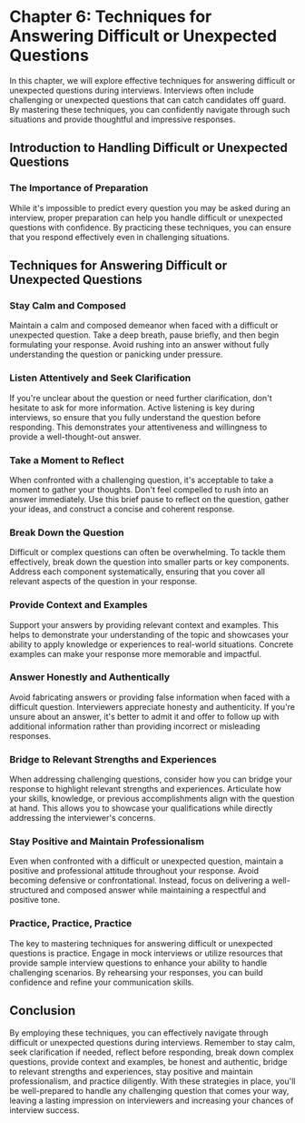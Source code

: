 Chapter 6: Techniques for Answering Difficult or Unexpected Questions
=====================================================================

In this chapter, we will explore effective techniques for answering difficult or unexpected questions during interviews. Interviews often include challenging or unexpected questions that can catch candidates off guard. By mastering these techniques, you can confidently navigate through such situations and provide thoughtful and impressive responses.

Introduction to Handling Difficult or Unexpected Questions
----------------------------------------------------------

### The Importance of Preparation

While it's impossible to predict every question you may be asked during an interview, proper preparation can help you handle difficult or unexpected questions with confidence. By practicing these techniques, you can ensure that you respond effectively even in challenging situations.

Techniques for Answering Difficult or Unexpected Questions
----------------------------------------------------------

### Stay Calm and Composed

Maintain a calm and composed demeanor when faced with a difficult or unexpected question. Take a deep breath, pause briefly, and then begin formulating your response. Avoid rushing into an answer without fully understanding the question or panicking under pressure.

### Listen Attentively and Seek Clarification

If you're unclear about the question or need further clarification, don't hesitate to ask for more information. Active listening is key during interviews, so ensure that you fully understand the question before responding. This demonstrates your attentiveness and willingness to provide a well-thought-out answer.

### Take a Moment to Reflect

When confronted with a challenging question, it's acceptable to take a moment to gather your thoughts. Don't feel compelled to rush into an answer immediately. Use this brief pause to reflect on the question, gather your ideas, and construct a concise and coherent response.

### Break Down the Question

Difficult or complex questions can often be overwhelming. To tackle them effectively, break down the question into smaller parts or key components. Address each component systematically, ensuring that you cover all relevant aspects of the question in your response.

### Provide Context and Examples

Support your answers by providing relevant context and examples. This helps to demonstrate your understanding of the topic and showcases your ability to apply knowledge or experiences to real-world situations. Concrete examples can make your response more memorable and impactful.

### Answer Honestly and Authentically

Avoid fabricating answers or providing false information when faced with a difficult question. Interviewers appreciate honesty and authenticity. If you're unsure about an answer, it's better to admit it and offer to follow up with additional information rather than providing incorrect or misleading responses.

### Bridge to Relevant Strengths and Experiences

When addressing challenging questions, consider how you can bridge your response to highlight relevant strengths and experiences. Articulate how your skills, knowledge, or previous accomplishments align with the question at hand. This allows you to showcase your qualifications while directly addressing the interviewer's concerns.

### Stay Positive and Maintain Professionalism

Even when confronted with a difficult or unexpected question, maintain a positive and professional attitude throughout your response. Avoid becoming defensive or confrontational. Instead, focus on delivering a well-structured and composed answer while maintaining a respectful and positive tone.

### Practice, Practice, Practice

The key to mastering techniques for answering difficult or unexpected questions is practice. Engage in mock interviews or utilize resources that provide sample interview questions to enhance your ability to handle challenging scenarios. By rehearsing your responses, you can build confidence and refine your communication skills.

Conclusion
----------

By employing these techniques, you can effectively navigate through difficult or unexpected questions during interviews. Remember to stay calm, seek clarification if needed, reflect before responding, break down complex questions, provide context and examples, be honest and authentic, bridge to relevant strengths and experiences, stay positive and maintain professionalism, and practice diligently. With these strategies in place, you'll be well-prepared to handle any challenging question that comes your way, leaving a lasting impression on interviewers and increasing your chances of interview success.
